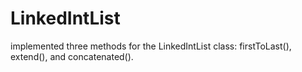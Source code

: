 # LinkedIntList
implemented three methods for the LinkedIntList class: firstToLast(), extend(), and concatenated().
